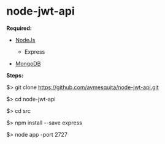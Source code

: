 # node-jwt-api

<b>Required:</b>
- [NodeJs](https://nodejs.org)
  - Express
  
- [MongoDB](https://www.mongodb.com/download-center/community)

<b>Steps:</b>

  $> git clone https://github.com/avmesquita/node-jwt-api.git
  
  $> cd node-jwt-api
  
  $> cd src
  
  $> npm install --save express
  
  $> node app -port 2727
